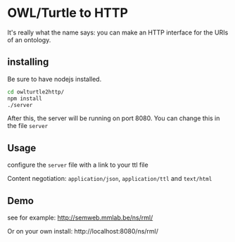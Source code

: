 # OWL/Turtle to HTTP

It's really what the name says: you can make an HTTP interface for the URIs of an ontology.

## installing

Be sure to have nodejs installed.

```bash
cd owlturtle2http/
npm install
./server
```

After this, the server will be running on port 8080. You can change this in the file `server`

## Usage

configure the `server` file with a link to your ttl file

Content negotiation: `application/json`, `application/ttl` and `text/html`

## Demo

see for example: http://semweb.mmlab.be/ns/rml/

Or on your own install: http://localhost:8080/ns/rml/
